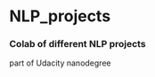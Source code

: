 NLP_projects
==============================

### Colab of different NLP projects

part of Udacity nanodegree

